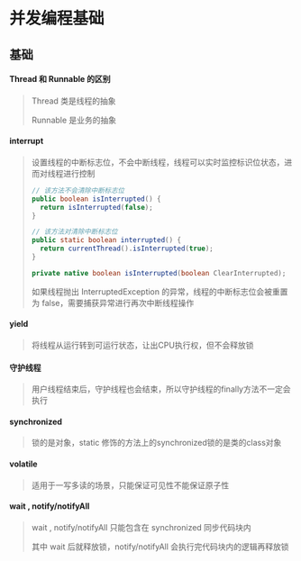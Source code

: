 # 并发编程基础

## 基础

#### Thread 和 Runnable 的区别

> Thread 类是线程的抽象
>
> Runnable 是业务的抽象

#### interrupt 

> 设置线程的中断标志位，不会中断线程，线程可以实时监控标识位状态，进而对线程进行控制
>
> ```java
> // 该方法不会清除中断标志位
> public boolean isInterrupted() {
> 	return isInterrupted(false);
> }
>
> // 该方法对清除中断标志位
> public static boolean interrupted() {
> 	return currentThread().isInterrupted(true);
> }
>
> private native boolean isInterrupted(boolean ClearInterrupted);
> ```
>
> 如果线程抛出 InterruptedException 的异常，线程的中断标志位会被重置为 false，需要捕获异常进行再次中断线程操作 

#### yield

> 将线程从运行转到可运行状态，让出CPU执行权，但不会释放锁

#### 守护线程

> 用户线程结束后，守护线程也会结束，所以守护线程的finally方法不一定会执行

#### synchronized

> 锁的是对象，static 修饰的方法上的synchronized锁的是类的class对象

#### volatile

> 适用于一写多读的场景，只能保证可见性不能保证原子性

#### wait , notify/notifyAll

> wait , notify/notifyAll 只能包含在 synchronized 同步代码块内
>
> 其中 wait 后就释放锁，notify/notifyAll 会执行完代码块内的逻辑再释放锁